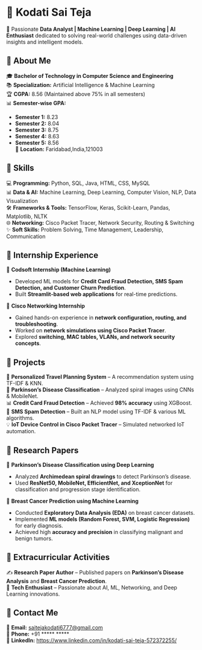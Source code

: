 # 👋 Kodati Sai Teja  

🚀 Passionate **Data Analyst | Machine Learning | Deep Learning | AI Enthusiast** dedicated to solving real-world challenges using data-driven insights and intelligent models.  

## 🔹 About Me  
🎓 **Bachelor of Technology in Computer Science and Engineering**  
📚 **Specialization:** Artificial Intelligence & Machine Learning  
🏆 **CGPA:** 8.56 (Maintained above 75% in all semesters)  
📊 **Semester-wise GPA:**  
- **Semester 1:** 8.23  
- **Semester 2:** 8.04  
- **Semester 3:** 8.75  
- **Semester 4:** 8.63  
- **Semester 5:** 8.56  
📍 **Location:** Faridabad,India,121003  

## 🔹 Skills  
💻 **Programming:** Python, SQL, Java, HTML, CSS, MySQL  
📊 **Data & AI:** Machine Learning, Deep Learning, Computer Vision, NLP, Data Visualization  
🛠️ **Frameworks & Tools:** TensorFlow, Keras, Scikit-Learn, Pandas, Matplotlib, NLTK  
🌐 **Networking:** Cisco Packet Tracer, Network Security, Routing & Switching  
✨ **Soft Skills:** Problem Solving, Time Management, Leadership, Communication  

## 🔹 Internship Experience  
🔹 **Codsoft Internship (Machine Learning)**  
- Developed ML models for **Credit Card Fraud Detection, SMS Spam Detection, and Customer Churn Prediction**.  
- Built **Streamlit-based web applications** for real-time predictions.  

🔹 **Cisco Networking Internship**  
- Gained hands-on experience in **network configuration, routing, and troubleshooting**.  
- Worked on **network simulations using Cisco Packet Tracer**.  
- Explored **switching, MAC tables, VLANs, and network security concepts**.  

## 🔹 Projects  
🚀 **Personalized Travel Planning System** – A recommendation system using TF-IDF & KNN.  
🧠 **Parkinson’s Disease Classification** – Analyzed spiral images using CNNs & MobileNet.  
📊 **Credit Card Fraud Detection** – Achieved **98% accuracy** using XGBoost.  
📩 **SMS Spam Detection** – Built an NLP model using TF-IDF & various ML algorithms.  
💡 **IoT Device Control in Cisco Packet Tracer** – Simulated networked IoT automation.  

## 🔹 Research Papers  
📄 **Parkinson’s Disease Classification using Deep Learning**  
- Analyzed **Archimedean spiral drawings** to detect Parkinson’s disease.  
- Used **ResNet50, MobileNet, EfficientNet, and XceptionNet** for classification and progression stage identification.  

📄 **Breast Cancer Prediction using Machine Learning**  
- Conducted **Exploratory Data Analysis (EDA)** on breast cancer datasets.  
- Implemented **ML models (Random Forest, SVM, Logistic Regression)** for early diagnosis.  
- Achieved high **accuracy and precision** in classifying malignant and benign tumors.  

## 🔹 Extracurricular Activities  
✍️ **Research Paper Author** – Published papers on **Parkinson’s Disease Analysis** and **Breast Cancer Prediction**.  
📢 **Tech Enthusiast** – Passionate about AI, ML, Networking, and Deep Learning innovations.  

## 🔹 Contact Me  
📧 **Email:** saitejakodati6777@gmail.com  
📱 **Phone:** +91 ***** *****  
🔗 **LinkedIn:** https://www.linkedin.com/in/kodati-sai-teja-572372255/  


